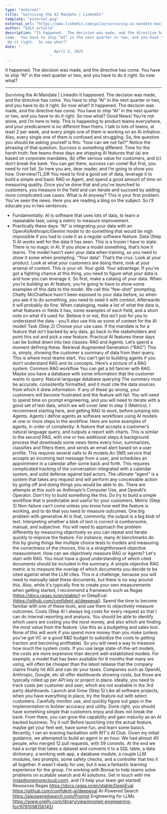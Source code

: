 ```yaml
---
type: "external"
title: "Surviving the AI Mandate | LinkedIn"
template: "external.pug"
external_url: "https://www.linkedin.com/pulse/surviving-ai-mandate-max-irwin-ll2xc/"
author: "Edit article"
description: "It happened.  The decision was made, and the directive has 
come.  You have to ship “AI” in the next quarter or two, and you have to
 do it right.  So now what?"
date: "
                      April 2, 2025
                    "
---
```


It happened.  The decision was made, and the directive has 
come.  You have to ship “AI” in the next quarter or two, and you have to
 do it right.  So now what?

---

Surviving the AI Mandate | LinkedIn
It happened. The decision was made, and the directive has 
come. You have to ship “AI” in the next quarter or two, and you have to
 do it right. So now what?
It happened. The decision was made, and the directive has
come. You have to ship “AI” in the next quarter or two, and you have to
do it right. So now what?
Good News! You’re not alone, and I’m here to help. This
is happening to product teams everywhere, and your predicament is no
different than theirs. I talk to lots of teams, at least 2 per week,
and every single one of them is working on an AI initiative. Also,
every single one of them is confused and struggling.
So, the question you should be asking yourself is this: “how can we not fail?”
Notice the phrasing of that question. Success is something
different. Time for the harsh truth: few teams these days are shipping
AI features that (a) are based on corporate mandates, (b) offer serious
value for customers, and (c) don’t break the bank.
You can get there, success can come! But first, you need
to not fail. So here you are, dear reader, and I’m going to show you
how.
Overview/TL;DR
You need to find a good set of data, leverage it to build a
simple and basic RAG or Agent, and spend a good amount of time on
measuring quality. Once you’ve done that and you’ve launched to
customers, you measure in the field and can iterate and succeed by
adding more complicated use cases.
What is AI anyway?
This is your first problem. You’ve seen the news. Here
you are reading a blog on the subject. So I’ll educate you in two
sentences.
- Fundamentally: AI is software that uses lots of data, to learn a repeatable task, using a metric to measure improvement.
- Practically these days:
“AI” is integrating your data with an OpenAI/Anthropic/Gemini model to
do something that would be nigh impossible if you had to code it as a
regular software feature.
Data (Step 1)
AI works well for the data it has seen. This is a truism I
have to state. There is no magic in AI. If you show a model
something, that’s how it learns. The model hasn’t seen your data when
training, so you need to show it some when prompting.
“Your data”. That’s the crux. Look at your product. Look
at what your customers are doing there, look at your arsenal of
content. This is your oil. Your gold. Your advantage. If you’ve got a
fighting chance at this thing, you need to figure what your data is and
how you can leverage it.
So first, make a catalog of your data. When you’re
building an AI feature, you’re going to have to show some examples of
this data to the model. We call this “few-shot” prompting. Chatty
McChatface hasn’t been exposed to your data before, so when you ask it
to do something, you need to seed it with context. Afterwards it will
probably do fine.
When cataloging, make a list of what the data is, what
features or fields it has, some examples of each field, and a short note
on what it’s used for. Believe it or not, this isn’t just for you to
understand the data - you’ll also use this as some of context for the AI
model!
Task (Step 2)
Choose your use case. If the mandate is for a feature that
isn’t backed by any data, go back to the stakeholders and point this
out and pick a new feature. Practical AI features these days can be
boiled down into two classes: RAG and Agents. Let’s spend a moment
defining these.
Retrieval Augmented Generation (“RAG”)
This is, simply, showing the customer a summary of data
from their query. This is where most teams start. You can’t get to
building agents if you don’t understand RAG and its concepts. Here’s a
picture of a RAG system:
Common RAG workflow
You can get a bit fancier with RAG. Maybe you have a database with some information that the customer wants to query:
Natural language database querying
The summary must be accurate, consistently formatted, and
it must cite the data sources from which it drew information. If any of
these go wrong, your customers will become frustrated and the feature
will fail. You will need to spend time on prompt engineering, and you
will need to iterate with a good set of test data, which we will cover
later in step 3 (Metrics).
I recommend starting here, and getting RAG to work, before jumping into Agents.
Agents
I define agents as software workflows using AI models at
one or more steps in the workflow. Here are some examples of agents, in
order of complexity:
A feature that accepts a customer’s natural
language query, and outputs a report with charts. This is similar to
the second RAG, with one or two additional steps.A
background process that downloads some news items every hour,
summarizes, classifies and filters them, and sends an email alert based
on a user profile. This requires several calls to AI models.An
SMS service that accepts an incoming text message from a user, and
schedules an appointment in a calendar after some back and forth. This
requires complicated tracking of the conversation integrated with a
calendar system, and solid defense against bad actors.
The ultimate “agent” is a system that takes any request and
will perform any conceivable action by going off and doing things you
would be able to do. There are attempts at this such as Anthropic’s
Computer Use, and OpenAI’s Operator. Don’t try to build something like
this. Do try to build a simple workflow that is predictable and useful for your customers.
Metric (Step 3)
Non-failure can’t come unless you know how well the feature
is working, and to do that you need to measure outcomes. One big
problem with generative AI is that, commonly, the output is a big blob
of text. Interpreting whether a blob of text is correct is cumbersome,
manual, and subjective. You will need to approach the problem
differently by measuring objectively so you can repeat and iterate
quickly to improve the feature. For instance, many AI benchmarks do
this by giving things like multiple choice tests to models and measuring
the correctness of the choices, this is a straightforward objective
measurement.
How can we objectively measure RAG or Agents? Let's start
with RAG. You must have a good understanding of which cited documents
should be included in the summary. A simple objective RAG metric is to
measure the overlap of which documents you decide to be cited against
what the LLM cites. This is a challenge, because you will need to
manually label these documents, but there is no way around this. Also,
while it's typically fine to create your own measurements when getting
started, I recommend a framework such as Ragas (https://docs.ragas.io/en/stable/) or DeepEval (https://github.com/confident-ai/deepeval). Spend the time to become familiar with one of these tools, and use them to objectively measure outcomes.
Costs (Step 4)
I always log costs for every request so that I can do
internal reporting and analysis. You should be able to identify which
users are costing you the most money, and also which are finding the
most value from the feature. Use this as a budgeting and sales tool.
None of this will work if you spend more money than you
make (unless you’ve got VC or a good R&D budget to subsidize the
costs to getting traction and becoming profitable). So you will need a
way to measure how much the system costs. If you use large
state-of-the-art models, the costs are more expensive than decent
well-established models. For example, a model that has been available
for 6 months that many are using, will often be cheaper than the latest
release that the company claims finally hit AGI and can do your taxes.
Companies such as OpenAI, Anthropic, Google, etc all offer
dashboards showing costs, but those are typically rolled up per API key
or project in place. Ideally, you need to track costs per customer and
user, which are not available in the 3rd party dashboards.
Launch and Grow (Step 5)
Like all software projects, when you have everything in
place, try the feature out with select customers. Carefully monitor
use, and quickly figure out gaps in the implementation to bolster
accuracy and utility. Done right, you should have something simple that
customers enjoy and does not break the bank. From there, you can grow
the capability and gain maturity as an AI backed business.
Try it out!
Before launching into the actual feature, maybe get your feet wet, have some fun, and learn some basics.
Recently, I ran an evening hackathon with RIT's AI Club.
Given my initial guidance, we attempted to build an agent in an hour.
We had almost 40 people, who merged 12 pull requests, with 59 commits.
At the end we had a script that takes a dataset and converts it to a SQL
table, a data dictionary, a working web app, a database module, a
couple LLM modules, two prompts, some safety checks, and a controller
that ties it all together. It wasn't ready for use, but it was a
fantastic learning experience for the group.
I’m working with Bonsai to help teams solve problems on scalable search and AI solutions. Get in touch with me (max@onemorecloud.com), and I'll help your team get started!
Resources
Ragas https://docs.ragas.io/en/stable/DeepEval https://github.com/confident-ai/deepeval
AI-Powered Search https://aipoweredsearch.com/Prompt Engineering for LLMs https://www.oreilly.com/library/view/prompt-engineering-for/9781098156145/
